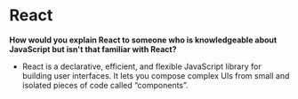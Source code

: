 # React

**How would you explain React to someone who is knowledgeable about JavaScript but isn't that familiar with React?**

* React is a declarative, efficient, and flexible JavaScript library for building user interfaces. It lets you compose complex UIs from small and isolated pieces of code called “components”.

